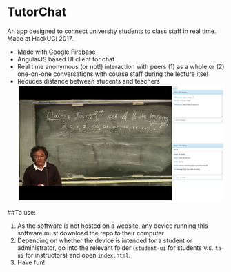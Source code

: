 # TutorChat

An app designed to connect university students to class staff in real time. Made at HackUCI 2017. 
* Made with Google Firebase
* AngularJS based UI client for chat
* Real time anonymous (or not!) interaction with peers (1) as a whole or (2) one-on-one conversations with course staff during the lecture itsel 
* Reduces distance between students and teachers
![demo](/previews/Screenshot_4.png)

##To use:
1. As the software is not hosted on a website, any device running this software must download the repo to their computer.
2. Depending on whether the device is intended for a student or administrator, go into the relevant folder (`student-ui` for students v.s. `ta-ui` for instructors) and open `index.html`.
3. Have fun!
